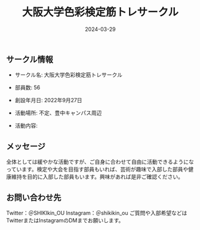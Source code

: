 ﻿---
title: '大阪大学色彩検定筋トレサークル'
excerpt: ''
date: '2024-03-29'
iconImage: '/assets/default/icon.png'
coverImage: '/assets/default/cover.jpg'
ogImage:
  url: '/assets/default/cover.jpg'
tags:
  - 'サークル'
---

## サークル情報
- サークル名: 大阪大学色彩検定筋トレサークル
- 部員数: 56
- 創設年月日: 2022年9月27日
- 活動場所: 不定、豊中キャンパス周辺

- 活動内容:

## メッセージ
全体としては緩やかな活動ですが、ご自身に合わせて自由に活動できるようになっています。検定や大会を目指す部員もいれば、芸術が趣味で入部した部員や健康維持を目的に入部した部員もいます。興味があれば是非ご確認ください。

## お問い合わせ先
Twitter：＠SHIKIkin_OU
Instagram：＠shikikin_ou
ご質問や入部希望などはTwitterまたはInstagramのDMまでお願いします。

